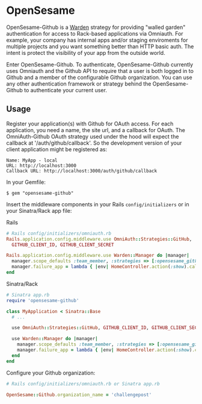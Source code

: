 # OpenSesame

OpenSesame-Github is a [Warden](https://github.com/hassox/warden) strategy for providing "walled garden" authentication for access to Rack-based applications via Omniauth. For example, your company has internal apps and/or staging enviroments for multiple projects and you want something better than HTTP basic auth. The intent is protect the visibility of your app from the outside world.

Enter OpenSesame-Github. To authenticate, OpenSesame-Github currently uses Omniauth and the Github API to require that a user is both logged in to Github and a member of the configurable Github organization. You can use any other authentication framework or strategy behind the OpenSesame-Github to authenticate your current user.

## Usage

Register your application(s) with Github for OAuth access. For each application, you need a name, the site url,
and a callback for OAuth. The OmniAuth-Github OAuth strategy used under the hood will expect the callback at '/auth/github/callback'. So the development version of your client application might be registered as:

    Name: MyApp - local
    URL: http://localhost:3000
    Callback URL: http://localhost:3000/auth/github/callback

In your Gemfile:

    $ gem "opensesame-github"

Insert the middleware components in your Rails `config/initializers` or in your Sinatra/Rack app file:

Rails

```ruby
# Rails config/initializers/omniauth.rb
Rails.application.config.middleware.use OmniAuth::Strategies::GitHub,
  GITHUB_CLIENT_ID, GITHUB_CLIENT_SECRET

Rails.application.config.middleware.use Warden::Manager do |manager|
  manager.scope_defaults :team_member, :strategies => [:opensesame_github]
  manager.failure_app = lambda { |env| HomeController.action(:show).call(env) }
end
```

Sinatra/Rack

```ruby
# Sinatra app.rb
require 'opensesame-github'

class MyApplication < Sinatra::Base
  # ...

  use OmniAuth::Strategies::GitHub, GITHUB_CLIENT_ID, GITHUB_CLIENT_SECRET

  use Warden::Manager do |manager|
    manager.scope_defaults :team_member, :strategies => [:opensesame_github]
    manager.failure_app = lambda { |env| HomeController.action(:show).call(env) }
  end
end
```

Configure your Github organization:

```ruby
# Rails config/initializers/omniauth.rb or Sinatra app.rb

OpenSesame::Github.organization_name = 'challengepost'
```
